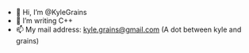 - 👋 Hi, I’m @KyleGrains
- 👀 I’m writing C++
- 📫 My mail address: kyle.grains@gmail.com (A dot between kyle and grains)

<!---
KyleGrains/KyleGrains is a ✨ special ✨ repository because its `README.md` (this file) appears on your GitHub profile.
You can click the Preview link to take a look at your changes.
--->
